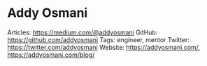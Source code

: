 # Addy Osmani

Articles: https://medium.com/@addyosmani
GitHub: https://github.com/addyosmani
Tags: engineer, mentor
Twitter: https://twitter.com/addyosmani
Website: https://addyosmani.com/, https://addyosmani.com/blog/